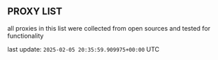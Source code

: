 ## PROXY LIST

all proxies in this list were collected from open sources and tested for functionality

last update: `2025-02-05 20:35:59.909975+00:00` UTC